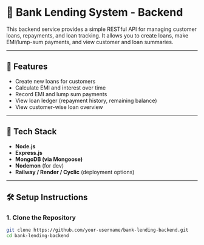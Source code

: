 # 🏦 Bank Lending System - Backend

This backend service provides a simple RESTful API for managing customer loans, repayments, and loan tracking. It allows you to create loans, make EMI/lump-sum payments, and view customer and loan summaries.

---

## 🚀 Features

- Create new loans for customers
- Calculate EMI and interest over time
- Record EMI and lump sum payments
- View loan ledger (repayment history, remaining balance)
- View customer-wise loan overview

---

## 🧱 Tech Stack

- **Node.js**
- **Express.js**
- **MongoDB (via Mongoose)**
- **Nodemon** (for dev)
- **Railway / Render / Cyclic** (deployment options)

---

## 🛠️ Setup Instructions

### 1. Clone the Repository
```bash
git clone https://github.com/your-username/bank-lending-backend.git
cd bank-lending-backend
